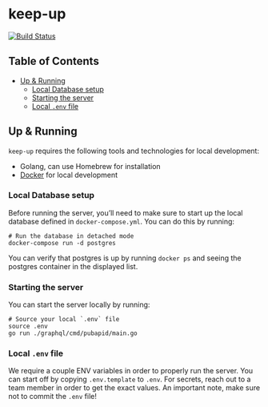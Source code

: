 # keep-up

[![Build Status](https://travis-ci.org/abbeyhrt/keep-up.svg?branch=master)](https://travis-ci.org/abbeyhrt/keep-up)

## Table of Contents

<!-- To run doctoc, just do `npx doctoc README.md` in this directory! -->

<!-- START doctoc generated TOC please keep comment here to allow auto update -->
<!-- DON'T EDIT THIS SECTION, INSTEAD RE-RUN doctoc TO UPDATE -->


- [Up & Running](#up--running)
  - [Local Database setup](#local-database-setup)
  - [Starting the server](#starting-the-server)
  - [Local `.env` file](#local-env-file)

<!-- END doctoc generated TOC please keep comment here to allow auto update -->

## Up & Running

`keep-up` requires the following tools and technologies for local development:

* Golang, can use Homebrew for installation
* [Docker](https://docs.docker.com/docker-for-mac/install/) for local development

### Local Database setup

Before running the server, you’ll need to make sure to start up the local database defined in `docker-compose.yml`. You can do this by running:

```
# Run the database in detached mode
docker-compose run -d postgres
```

You can verify that postgres is up by running `docker ps` and seeing the postgres container in the displayed list.

### Starting the server

You can start the server locally by running:

```
# Source your local `.env` file
source .env
go run ./graphql/cmd/pubapid/main.go
```

### Local `.env` file

We require a couple ENV variables in order to properly run the server. You can start off by copying `.env.template` to `.env`. For secrets, reach out to a team member in order to get the exact values. An important note, make sure not to commit the `.env` file!
